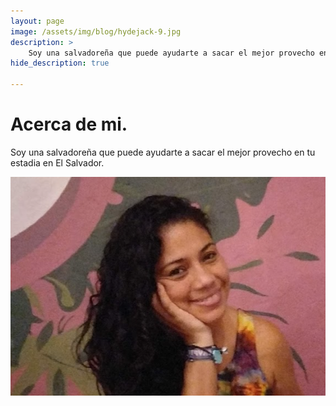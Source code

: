 ```yaml
---
layout: page
image: /assets/img/blog/hydejack-9.jpg
description: >
    Soy una salvadoreña que puede ayudarte a sacar el mejor provecho en tu estadia en El Salvador.
hide_description: true

---
```


# Acerca de mi.

Soy una salvadoreña que puede ayudarte a sacar el mejor provecho en tu estadia en El Salvador.


![Volcano](/assets/img/about/sandy-small.png)
